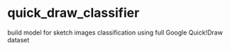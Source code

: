 # quick_draw_classifier
build model for sketch images classification using full Google Quick!Draw dataset
